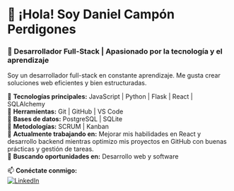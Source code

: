 # 👋 ¡Hola! Soy Daniel Campón Perdigones  

### 🚀 Desarrollador Full-Stack | Apasionado por la tecnología y el aprendizaje  

Soy un desarrollador full-stack en constante aprendizaje. Me gusta crear soluciones web eficientes y bien estructuradas.  

🔹 **Tecnologías principales:** JavaScript | Python | Flask | React | SQLAlchemy  
🔹 **Herramientas:** Git | GitHub | VS Code  
🔹 **Bases de datos:** PostgreSQL | SQLite  
🔹 **Metodologías:** SCRUM | Kanban  
🔹 **Actualmente trabajando en:** Mejorar mis habilidades en React y desarrollo backend mientras optimizo mis proyectos en GitHub con buenas prácticas y gestión de tareas.  
🔹 **Buscando oportunidades en:** Desarrollo web y software  

📫 **Conéctate conmigo:**  
[![LinkedIn](https://img.shields.io/badge/LinkedIn-Perfil-blue?logo=linkedin)]([TU_LINKEDIN](https://www.linkedin.com/in/danielcampon/))  
